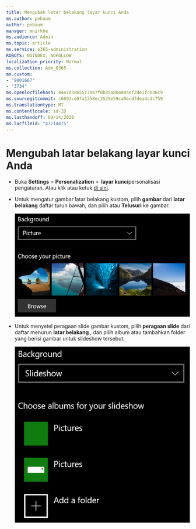 ```yaml
---
title: Mengubah latar belakang layar kunci Anda
ms.author: pebaum
author: pebaum
manager: mnirkhe
ms.audience: Admin
ms.topic: article
ms.service: o365-administration
ROBOTS: NOINDEX, NOFOLLOW
localization_priority: Normal
ms.collection: Adm_O365
ms.custom:
- "9001667"
- "3734"
ms.openlocfilehash: 44e7d38655c7087f0b95a80488aef2de1fcb36c9
ms.sourcegitcommit: c6692ce0fa1358ec3529e59ca0ecdfdea4cdc759
ms.translationtype: MT
ms.contentlocale: id-ID
ms.lasthandoff: 09/14/2020
ms.locfileid: "47714475"
---
```

# <a name="change-your-lock-screen-background"></a>Mengubah latar belakang layar kunci Anda

- Buka **Settings**  >  **Personalization**  >  **layar kunci**personalisasi pengaturan. Atau klik atau ketuk [di sini](ms-settings:lockscreen?activationSource=GetHelp).

- Untuk mengatur gambar latar belakang kustom, pilih **gambar** dari **latar belakang** daftar turun bawah, dan pilih atau **Telusuri** ke gambar.

  ![Mengatur gambar latar belakang kustom.](media/set-custom-background-pic.png)

- Untuk menyetel peragaan slide gambar kustom, pilih **peragaan slide** dari daftar menurun **latar belakang** , dan pilih album atau tambahkan folder yang berisi gambar untuk slideshow tersebut.

  ![Siapkan peragaan slide gambar kustom.](media/set-up-slideshow-background.png)
